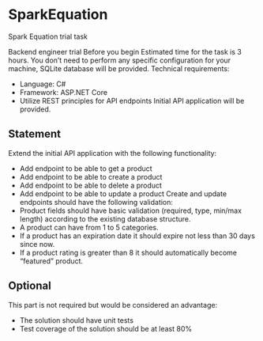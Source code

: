 # SparkEquation
Spark Equation trial task

Backend engineer trial
Before you begin
Estimated time for the task is 3 hours. You don’t need to perform any specific configuration for
your machine, SQLite database will be provided.
Technical requirements:
- Language: C#
- Framework: ASP.NET Core
- Utilize REST principles for API endpoints
Initial API application will be provided.


## Statement
Extend the initial API application with the following functionality:
- Add endpoint to be able to get a product
- Add endpoint to be able to create a product
- Add endpoint to be able to delete a product
- Add endpoint to be able to update a product
Create and update endpoints should have the following validation:
- Product fields should have basic validation (required, type, min/max length) according to
the existing database structure.
- A product can have from 1 to 5 categories.
- If a product has an expiration date it should expire not less than 30 days since now.
- If a product rating is greater than 8 it should automatically become “featured” product.


## Optional
This part is not required but would be considered an advantage:
- The solution should have unit tests
- Test coverage of the solution should be at least 80%
